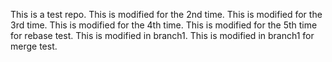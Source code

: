 This is a test repo.
This is modified for the 2nd time.
This is modified for the 3rd time.
This is modified for the 4th time.
This is modified for the 5th time for rebase test.
This is modified in branch1.
This is modified in branch1 for merge test.
